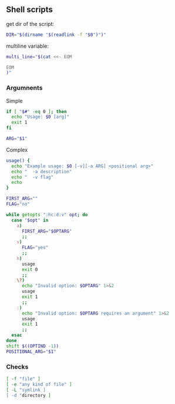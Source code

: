 Shell scripts
-------------

get dir of the script:

```bash
DIR="$(dirname "$(readlink -f "$0")")"
```

multiline variable:
```bash
multi_line="$(cat <<- EOM

EOM
)"
```

### Argumnents

Simple

```bash
if [ "$#" -eq 0 ]; then
  echo "Usage: $0 [arg]"
  exit 1
fi

ARG="$1"
```

Complex

```bash
usage() {
  echo "Example usage: $0 [-v][-a ARG] <positional arg>"
  echo "  -a description"
  echo "  -v flag"
  echo
}

FIRST_ARG=""
FLAG="no"

while getopts ":hc:d:v" opt; do
  case "$opt" in
    a)
      FIRST_ARG="$OPTARG"
      ;;
    v)
      FLAG="yes"
      ;;
    h)
      usage
      exit 0
      ;;
    \?)
      echo "Invalid option: $OPTARG" 1>&2
      usage
      exit 1
      ;;
    :)
      echo "Invalid option: $OPTARG requires an argument" 1>&2
      usage
      exit 1
      ;;
  esac
done
shift $((OPTIND -1))
POSITIONAL_ARG="$1"
```

### Checks

```bash
[ -f "file" ]
[ -e "any kind of file" ]
[ -L "symlink ]
[ -d "directory ]
```
